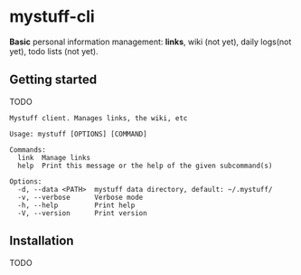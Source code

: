 # mystuff-cli

**Basic** personal information management: **links**, wiki (not yet), daily logs(not yet), todo lists (not yet).

## Getting started

TODO

```
Mystuff client. Manages links, the wiki, etc

Usage: mystuff [OPTIONS] [COMMAND]

Commands:
  link  Manage links
  help  Print this message or the help of the given subcommand(s)

Options:
  -d, --data <PATH>  mystuff data directory, default: ~/.mystuff/
  -v, --verbose      Verbose mode
  -h, --help         Print help
  -V, --version      Print version
```

## Installation

TODO




